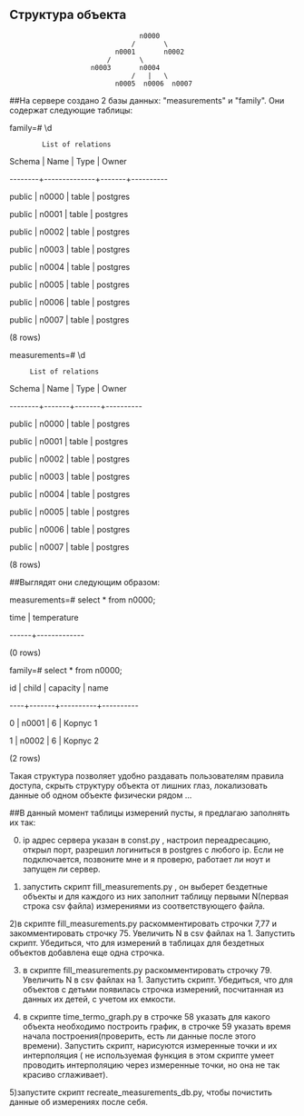 ## Структура объекта

                                    n0000
                                  /       \
                              n0001       n0002
                            /       \
                        n0003       n0004
                                  /   |   \
                              n0005  n0006  n0007
##На сервере создано 2 базы данных: "measurements" и "family". Они содержат следующие таблицы:

family=# \d

            List of relations
            
 Schema |     Name     | Type  |  Owner  
 
--------+--------------+-------+----------

 
 public | n0000        | table | postgres
 
 public | n0001        | table | postgres
 
 public | n0002        | table | postgres
 
 public | n0003        | table | postgres
 
 public | n0004        | table | postgres
 
 public | n0005        | table | postgres
 
 public | n0006        | table | postgres
 
 public | n0007        | table | postgres
 
(8 rows)

measurements=# \d

         List of relations
         
 Schema | Name  | Type  |  Owner  
 
--------+-------+-------+----------

 public | n0000 | table | postgres
 
 public | n0001 | table | postgres
 
 public | n0002 | table | postgres
 
 public | n0003 | table | postgres
 
 public | n0004 | table | postgres
 
 public | n0005 | table | postgres
 
 public | n0006 | table | postgres
 
 public | n0007 | table | postgres
 
(8 rows)

##Выглядят они следующим образом:

measurements=# select * from n0000;

 time | temperature 
 
------+-------------

(0 rows)

family=# select * from n0000;

 id | child | capacity |   name  
 
----+-------+----------+----------

  0 | n0001 |        6 | Корпус 1
  
  1 | n0002 |        6 | Корпус 2
  
(2 rows)

Такая структура позволяет удобно раздавать пользователям правила доступа, скрыть структуру объекта от лишних глаз, локализовать данные об одном объекте физически рядом ...

##В данный момент таблицы измерений пусты, я предлагаю заполнять их так:

0) ip адрес сервера указан в const.py , настроил переадресацию, открыл порт, разрешил логиниться в postgres с любого ip. Если не подключается, позвоните мне и я проверю, работает ли ноут и запущен ли сервер.

1) запустить скрипт fill_measurements.py , он выберет бездетные объекты и для каждого из них заполнит таблицу первыми N(первая строка csv файла) измерениями из соответствующего файла.

2)в скрипте fill_measurements.py раскомментировать строчки 7,77 и закомментировать строчку 75. Увеличить N  в csv файлах на 1. Запустить скрипт. Убедиться, что для измерений в таблицах для бездетных объектов добавлена еще одна строчка.

3) в скрипте fill_measurements.py раскомментировать строчку 79. Увеличить N  в csv файлах на 1. Запустить скрипт. Убедиться, что для объектов с детьми появилась строчка измерений, посчитанная из данных их детей, с учетом их емкости.

4) в скрипте time_termo_graph.py в строчке 58 указать для какого объекта необходимо построить график, в строчке 59 указать время начала построения(проверить, есть ли данные после этого времени). Запустить скрипт, нарисуются измеренные точки и их интерполяция ( не используемая функция в этом скрипте умеет проводить интерполяцию через измеренные точки, но она не так красиво сглаживает).

5)запустите скрипт recreate_measurements_db.py, чтобы почистить данные об измерениях после себя.


